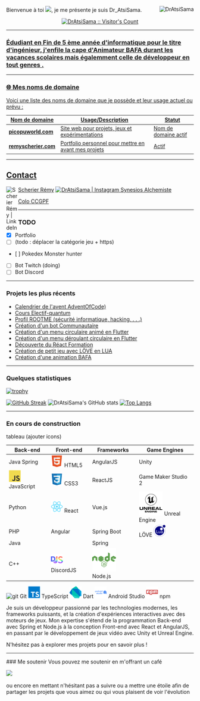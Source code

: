  Bienvenue à toi <img src="https://media.giphy.com/media/hvRJCLFzcasrR4ia7z/giphy.gif" width="25px">, 
 je me présente je suis Dr_AtsiSama.<a href="https://github.com/DrAtsiSama">
<img align="right" src="https://komarev.com/ghpvc/?username=DarekaSama&style=plastic&color=blueviolet&label=Nombre+de+visite+du+profil+:" alt="DrAtsiSama" />
 <p align="center"><img src="https://profile-counter.glitch.me/{DarekaSama}/count.svg" alt="DrAtsiSama :: Visitor's Count" /></p></p>
<hr />

### Édudiant en Fin de 5 ème année d'informatique pour le titre d'ingénieur, j'enfile la cape d'Animateur BAFA durant les vacances scolaires mais égalemment celle de développeur en tout genres .
<!--
https://stackshare.io/
https://medium.com/
https://dev.to/
<p align="center"><img src="https://thumbs.gfycat.com/GoodnaturedFondGaur-size_restricted.gif" alt="Synthwave" height="300" width="500"></p>
<img align='right' src="https://media.giphy.com/media/ieyl9zmCjO4b4t6qoY/giphy.gif" width="230">
https://devicon.dev/
 	https://img.shields.io/badge/Discord-7289DA?style=for-the-badge&logo=discord&logoColor=white
https://dev.to/envoy_/150-badges-for-github-pnk

![Example 3](https://raw.githubusercontent.com/DrAtsiSama/github-profile-header-generator/main/social/examples/example-3.png) -->
---

### 🌐 Mes noms de domaine

Voici une liste des noms de domaine que je possède et leur usage actuel ou prévu :

| **Nom de domaine**              | **Usage/Description**                                | **Statut**       |
|----------------------------------|-----------------------------------------------------|------------------|
| **[picopuworld.com](http://picopuworld.com)** | Site web pour projets, jeux  et expérimentations           | Nom de domaine actif         |
| **[remyscherier.com](http://remyscherier.com:3000/)**             | Portfolio personnel pour mettre en avant mes projets | Actif         |
---

<!--http://picopuworld.com:8080/-->
## Contact
<a href="https://www.linkedin.com/in/scherierremy">
  <img align="left" alt="Scherier Rémy | LinkdeIn" width="32" src="https://cdn.jsdelivr.net/npm/simple-icons@v3/icons/linkedin.svg" />
</a> 

[Scherier Rémy](https://www.linkedin.com/in/scherierremy)
<a href="https://www.instagram.com/synesios_alchimiste/">
  <img alt="DrAtsiSama | Instagram" width="32" src="https://cdn.jsdelivr.net/npm/simple-icons@v3/icons/instagram.svg" />
</a> 
[Synesios Alchemiste](https://www.instagram.com/synesios_alchimiste/)

[Colo CCGPF](https://recrutement-sej.ccgpfcheminots.com/front-identifier.html)



<hr />

### TODO

- [x] Portfolio
- [ ] (todo : déplacer la catégorie jeu + https)
- [ ] Pokedex Monster hunter
- [ ] Bot Twitch (doing)
- [ ] Bot Discord
<hr />

###  Projets les plus récents

<!-- Projet:START -->
- [Calendrier de l'avent AdventOfCode)](https://github.com/DrAtsiSama/AdventOfCode)
- [Cours Electif-quantum](https://github.com/DrAtsiSama/Electif-quantum)
- [Profil ROOTME (sécurité informatique, hacking, . . .)](https://www.root-me.org/Dr_AtsiSama)
- [Création d'un bot Communautaire](https://github.com/DrAtsiSama/Opal_BotDiscord)
- [Création d'un menu circulaire animé en Flutter](https://github.com/DrAtsiSama/GameAndPrograming/tree/main/Flutter/AnimatedCircularMenu)
- [Création d'un menu déroulant circulaire en Flutter](https://github.com/DrAtsiSama/GameAndPrograming/tree/main/Flutter/NavBarSpinCircle)
- [Découverte du Réact Formation](https://github.com/DrAtsiSama/GameAndPrograming/tree/main/React/Cours)
- [Création de petit jeu avec LÖVE en LUA](https://github.com/DrAtsiSama/GameAndPrograming/tree/main/L%C3%96VE-LUA)
- [Création d'une animation BAFA](https://github.com/DrAtsiSama/GameAndPrograming/tree/main/EscapeGame)
<!-- Projet:END -->
***
###  Quelques statistiques 

[![trophy](https://github-profile-trophy.vercel.app/?username=DrAtsiSama&theme=onedark)](https://github.com/ryo-ma/github-profile-trophy)

[![GitHub Streak](http://github-readme-streak-stats.herokuapp.com?user=DrAtsiSama&theme=dark&hide_border=true&date_format=j%20M%5B%20Y%5D)](https://git.io/streak-stats)
![DrAtsiSama's GitHub stats](https://github-readme-stats.vercel.app/api?username=DrAtsiSama&show_icons=true&theme=dark)
[![Top Langs](https://github-readme-stats.vercel.app/api/top-langs/?username=DrAtsiSama&layout=compact)](https://github.com/DrAtsiSama/github-readme-stats)
***

### En cours de construction ###
tableau (ajouter icons)

| **Back-end** | **Front-end** | **Frameworks** | **Game Engines** |
|---|---|---|---|
| Java Spring  | <img src="https://raw.githubusercontent.com/devicons/devicon/master/icons/html5/html5-original.svg" alt="html5" width="32" height="32"/> HTML5 | AngularJS | Unity |
| <img src="https://raw.githubusercontent.com/devicons/devicon/master/icons/javascript/javascript-original.svg" alt="javascript" width="32" height="32"/> JavaScript | <img src="https://raw.githubusercontent.com/devicons/devicon/master/icons/css3/css3-original.svg" alt="css3" width="32" height="32"/> CSS3 | ReactJS | Game Maker Studio 2 |
| Python | <img src="https://raw.githubusercontent.com/devicons/devicon/master/icons/react/react-original.svg" alt="react" width="32" height="32"/> React | Vue.js | <img src="https://github.com/devicons/devicon/blob/master/icons/unrealengine/unrealengine-original-wordmark.svg" alt="unreal engine" width="64" height="64"/> Unreal Engine |
| PHP | Angular | Spring Boot | LÖVE <img src="https://github.com/devicons/devicon/blob/master/icons/lua/lua-plain-wordmark.svg" alt="lua" width="32" height="32"/> |
| Java |  | Spring |  |
| C++ | <img src="https://github.com/devicons/devicon/blob/master/icons/discordjs/discordjs-original.svg" alt="discordJS" width="32" height="32"/> DiscordJS | <img src="https://github.com/devicons/devicon/blob/master/icons/nodejs/nodejs-plain-wordmark.svg" alt="nodeJS" width="64" height="64"/> Node.js | |

<p align="left"> <img src="https://www.vectorlogo.zone/logos/git-scm/git-scm-icon.svg" alt="git" width="32" height="32"/> Git <img src="https://raw.githubusercontent.com/devicons/devicon/master/icons/typescript/typescript-original.svg" alt="typescript" width="32" height="32"/> TypeScript <img src="https://github.com/devicons/devicon/blob/master/icons/dart/dart-original.svg" alt="dart" width="32" height="32"/> Dart <img src="https://github.com/devicons/devicon/blob/master/icons/androidstudio/androidstudio-plain-wordmark.svg" alt="android studio" width="32" height="32"/> Android Studio <img src="https://github.com/devicons/devicon/blob/master/icons/npm/npm-original-wordmark.svg" alt="npm" width="32" height="32"/> npm </p>


Je suis un développeur passionné par les technologies modernes, les frameworks puissants, et la création d'expériences interactives avec des moteurs de jeux. Mon expertise s'étend de la programmation Back-end avec Spring et Node.js à la conception Front-end avec React et AngularJS, en passant par le développement de jeux vidéo avec Unity et Unreal Engine.

N'hésitez pas à explorer mes projets pour en savoir plus !

<hr />
###  Me soutenir
Vous pouvez me soutenir en m'offrant un café

<a href="https://www.buymeacoffee.com/DrAtsiSama"><img src="https://img.buymeacoffee.com/button-api/?text=Buy me a coffee&emoji=&slug=DrAtsiSama&button_colour=FFDD00&font_colour=000000&font_family=Cookie&outline_colour=000000&coffee_colour=ffffff" /></a>

ou encore en mettant n'hésitant pas a suivre ou a mettre une étoile afin de partager les projets que vous aimez ou qui vous plaisent de voir l'évolution
